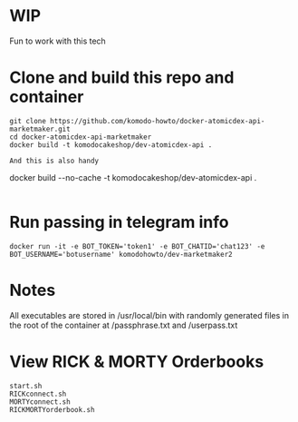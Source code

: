 # WIP
Fun to work with this tech
# Clone and build this repo and container
```
git clone https://github.com/komodo-howto/docker-atomicdex-api-marketmaker.git
cd docker-atomicdex-api-marketmaker
docker build -t komodocakeshop/dev-atomicdex-api .

And this is also handy
```
docker build --no-cache  -t  komodocakeshop/dev-atomicdex-api .
```
```

# Run passing in telegram info
```
docker run -it -e BOT_TOKEN='token1' -e BOT_CHATID='chat123' -e BOT_USERNAME='botusername' komodohowto/dev-marketmaker2
```
# Notes
All executables are stored in /usr/local/bin with randomly generated files in the root of the container at /passphrase.txt and /userpass.txt
# View RICK & MORTY Orderbooks
```
start.sh
RICKconnect.sh
MORTYconnect.sh
RICKMORTYorderbook.sh
```
